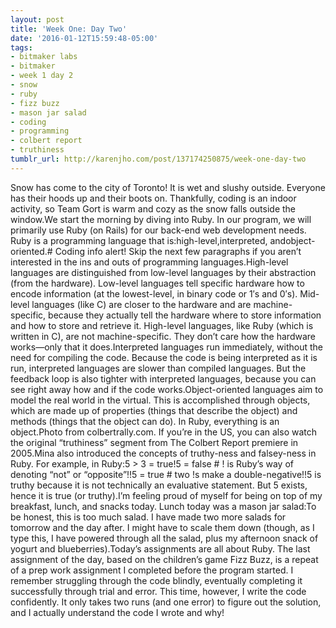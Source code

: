 ```yaml
---
layout: post
title: 'Week One: Day Two'
date: '2016-01-12T15:59:48-05:00'
tags:
- bitmaker labs
- bitmaker
- week 1 day 2
- snow
- ruby
- fizz buzz
- mason jar salad
- coding
- programming
- colbert report
- truthiness
tumblr_url: http://karenjho.com/post/137174250875/week-one-day-two
---
```

Snow has come to the city of Toronto! It is wet and slushy outside. Everyone has their hoods up and their boots on. Thankfully, coding is an indoor activity, so Team Gort is warm and cozy as the snow falls outside the window.We start the morning by diving into Ruby. In our program, we will primarily use Ruby (on Rails) for our back-end web development needs. Ruby is a programming language that is:high-level,interpreted, andobject-oriented.# Coding info alert! Skip the next few paragraphs if you aren’t interested in the ins and outs of programming languages.High-level languages are distinguished from low-level languages by their abstraction (from the hardware). Low-level languages tell specific hardware how to encode information (at the lowest-level, in binary code or 1′s and 0′s). Mid-level languages (like C) are closer to the hardware and are machine-specific, because they actually tell the hardware where to store information and how to store and retrieve it. High-level languages, like Ruby (which is written in C), are not machine-specific. They don’t care how the hardware works—only that it does.Interpreted languages run immediately, without the need for compiling the code. Because the code is being interpreted as it is run, interpreted languages are slower than compiled languages. But the feedback loop is also tighter with interpreted languages, because you can see right away how and if the code works.Object-oriented languages aim to model the real world in the virtual. This is accomplished through objects, which are made up of properties (things that describe the object) and methods (things that the object can do). In Ruby, everything is an object.Photo from colbertrally.com. If you’re in the US, you can also watch the original “truthiness” segment from The Colbert Report premiere in 2005.Mina also introduced the concepts of truthy-ness and falsey-ness in Ruby. For example, in Ruby:5 > 3 = true!5 = false # ! is Ruby’s way of denoting “not” or “opposite”!!5 = true # two !s make a double-negative!!5 is truthy because it is not technically an evaluative statement. But 5 exists, hence it is true (or truthy).I’m feeling proud of myself for being on top of my breakfast, lunch, and snacks today. Lunch today was a mason jar salad:To be honest, this is too much salad. I have made two more salads for tomorrow and the day after. I might have to scale them down (though, as I type this, I have powered through all the salad, plus my afternoon snack of yogurt and blueberries).Today’s assignments are all about Ruby. The last assignment of the day, based on the children’s game Fizz Buzz, is a repeat of a prep work assignment I completed before the program started. I remember struggling through the code blindly, eventually completing it successfully through trial and error. This time, however, I write the code confidently. It only takes two runs (and one error) to figure out the solution, and I actually understand the code I wrote and why!
